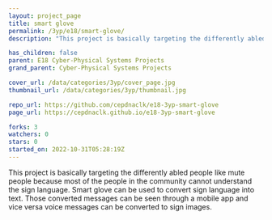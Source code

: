 ```yaml
---
layout: project_page
title: smart glove
permalink: /3yp/e18/smart-glove/
description: "This project is basically targeting the differently abled people like mute people because most of the people in the community cannot understand the sign language. Smart glove can be used to convert sign language into text. Those converted messages can be seen through a mobile app and vice versa voice messages can be converted to sign images."

has_children: false
parent: E18 Cyber-Physical Systems Projects
grand_parent: Cyber-Physical Systems Projects

cover_url: /data/categories/3yp/cover_page.jpg
thumbnail_url: /data/categories/3yp/thumbnail.jpg

repo_url: https://github.com/cepdnaclk/e18-3yp-smart-glove
page_url: https://cepdnaclk.github.io/e18-3yp-smart-glove

forks: 3
watchers: 0
stars: 0
started_on: 2022-10-31T05:28:19Z
---
```

This project is basically targeting the differently abled people like mute people because most of the people in the community cannot understand the sign language. Smart glove can be used to convert sign language into text. Those converted messages can be seen through a mobile app and vice versa voice messages can be converted to sign images.

